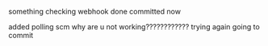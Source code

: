 something
checking webhook
done
committed
now

added polling scm
why are u not working????????????
trying again
going to commit
